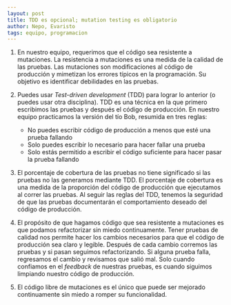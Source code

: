 ```yaml
---
layout: post
title: TDD es opcional; mutation testing es obligatorio
author: Nepo, Evaristo
tags: equipo, programacion
---
```


1. En nuestro equipo, requerimos que el código sea resistente a mutaciones. La resistencia a
   mutaciones es una medida de la calidad de las pruebas. Las mutaciones son modificaciones al
   código de producción y mimetizan los errores típicos en la programación. Su objetivo es
   identificar debilidades en las pruebas.

1. Puedes usar _Test-driven development_ (TDD) para lograr lo anterior (o puedes usar otra
   disciplina). TDD es una técnica en la que primero escribimos las pruebas y después el código de
   producción. En nuestro equipo practicamos la versión del tío Bob, resumida en tres reglas:
   - No puedes escribir código de producción a menos que esté una prueba fallando
   - Solo puedes escribir lo necesario para hacer fallar una prueba
   - Solo estás permitido a escribir el código suficiente para hacer pasar la prueba fallando

1. El porcentaje de cobertura de las pruebas no tiene significado si las pruebas no las generamos
   mediante TDD. El porcentaje de cobertura es una medida de la proporción del código de producción
   que ejecutamos al correr las pruebas. Al seguir las reglas del TDD, tenemos la seguridad de que
   las pruebas documentarán el comportamiento deseado del código de producción.

1. El propósito de que hagamos código que sea resistente a mutaciones es que podamos refactorizar
   sin miedo continuamente. Tener pruebas de calidad nos permite hacer los cambios necesarios para
   que el código de producción sea claro y legible. Después de cada cambio corremos las pruebas y si
   pasan seguimos refactorizando. Si alguna prueba falla, regresamos el cambio y revisamos que salió
   mal. Solo cuando confiamos en el _feedback_ de nuestras pruebas, es cuando siguimos limpiando
   nuestro código de producción.

1. El código libre de mutaciones es el único que puede ser mejorado continuamente sin miedo a romper
   su funcionalidad.